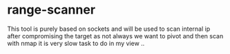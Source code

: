 # range-scanner
This tool is purely based on sockets and will be used to scan internal ip after compromising the target as not always we want to pivot and then scan with nmap it is very slow task to do in my view ..
